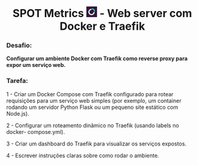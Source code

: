 <h1 align=center> SPOT Metrics <img src="https://github.com/Rodrigolppz/SpotMetrics-WebServer/blob/main/images/spotmetrics_logo.jpg" width="28"/> - Web server com Docker e Traefik</h1>

### Desafio: 
<b>Configurar um ambiente Docker com Traefik como reverse proxy para expor um serviço web.</b>

### Tarefa:

1 - Criar um Docker Compose com Traefik configurado para rotear requisições
para um serviço web simples (por exemplo, um container rodando um servidor
Python Flask ou um pequeno site estático com Node.js).

2 - Configurar um roteamento dinâmico no Traefik (usando labels no docker-
compose.yml).

3 - Criar um dashboard do Traefik para visualizar os serviços expostos.

4 - Escrever instruções claras sobre como rodar o ambiente.
